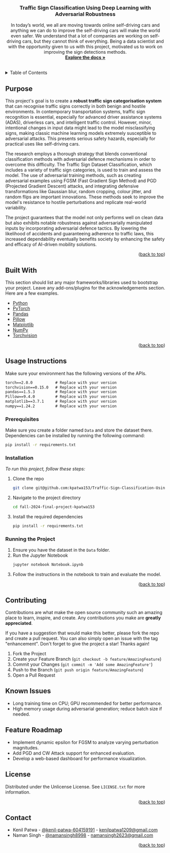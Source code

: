 <!-- Improved compatibility of back to top link: See: https://github.com/othneildrew/Best-README-Template/pull/73 -->
<a id="readme-top"></a>
<!--
*** Thanks for checking out the Best-README-Template. If you have a suggestion
*** that would make this better, please fork the repo and create a pull request
*** or simply open an issue with the tag "enhancement".
*** Don't forget to give the project a star!
*** Thanks again! Now go create something AMAZING! :D
-->

<!-- PROJECT SHIELDS -->
<!--
*** I'm using markdown "reference style" links for readability.
*** Reference links are enclosed in brackets [ ] instead of parentheses ( ).
*** See the bottom of this document for the declaration of the reference variables
*** for contributors-url, forks-url, etc. This is an optional, concise syntax you may use.
*** https://www.markdownguide.org/basic-syntax/#reference-style-links
-->

<!-- PROJECT LOGO -->
<br />
<div align="center">

  <h3 align="center">Traffic Sign Classification Using Deep Learning with Adversarial Robustness</h3>

  <p align="center">
    In today’s world, we all are moving towards online self-driving cars and anything we can do to improve the self-driving cars will make the world even safer. We understand that a lot of companies are working on self-driving cars, but they cannot think of everything. Being a data scientist and with the opportunity given to us with this project, motivated us to work on improving the sign detections methods. 
    <br />
    <a href="https://github.com/kpatwa153/Traffic-Sign-Classification-Using-Deep-Learning-with-Adversarial-Robustness?tab=readme-ov-file"><strong>Explore the docs »</strong></a>
    <br />
    <br />
  </p>
</div>

<!-- TABLE OF CONTENTS -->
<details>
  <summary>Table of Contents</summary>
  <ol>
    <li><a href="#purpose">Purpose</a></li>
    <li><a href="#built-with">Built With</a></li>
    <li>
      <a href="#usage-instructions">Usage Instructions</a>
      <ul>
        <li><a href="#prerequisites">Prerequisites</a></li>
        <li><a href="#installation">Installation</a></li>
        <li><a href="#running-the-project">Running the Project</a></li>
      </ul>
    </li>
    <li><a href="#contributing">Contributing</a></li>
    <li><a href="#known-issues">Known Issues</a></li>
    <li><a href="#feature-roadmap">Feature Roadmap</a></li>
    <li><a href="#license">License</a></li>
    <li><a href="#contact">Contact</a></li>
  </ol>
</details>

<!-- Abstract -->
## Purpose

This project's goal is to create a **robust traffic sign categorisation system** that can recognise traffic signs correctly in both benign and hostile environments. In contemporary transportation systems, traffic sign recognition is essential, especially for advanced driver assistance systems (ADAS), driverless cars, and intelligent traffic control. However, minor, intentional changes in input data might lead to the model misclassifying signs, making classic machine learning models extremely susceptible to adversarial attacks. This presents serious safety hazards, especially for practical uses like self-driving cars.

The research employs a thorough strategy that blends conventional classification methods with adversarial defence mechanisms in order to overcome this difficulty. The Traffic Sign Dataset Classification, which includes a variety of traffic sign categories, is used to train and assess the model. The use of adversarial training methods, such as creating adversarial examples using FGSM (Fast Gradient Sign Method) and PGD (Projected Gradient Descent) attacks, and integrating defensive transformations like Gaussian blur, random cropping, colour jitter, and random flips are important innovations. These methods seek to improve the model's resistance to hostile perturbations and replicate real-world variability.

The project guarantees that the model not only performs well on clean data but also exhibits notable robustness against adversarially manipulated inputs by incorporating adversarial defence tactics. By lowering the likelihood of accidents and guaranteeing adherence to traffic laws, this increased dependability eventually benefits society by enhancing the safety and efficacy of AI-driven mobility solutions.

<p align="right">(<a href="#readme-top">back to top</a>)</p>

## Built With

This section should list any major frameworks/libraries used to bootstrap your project. Leave any add-ons/plugins for the acknowledgements section. Here are a few examples.
* [Python](https://docs.python.org/3/)
* [PyTorch](https://pytorch.org/docs/stable/index.html)
* [Pandas](https://pandas.pydata.org/docs/)
* [Pillow](https://pillow.readthedocs.io/en/stable/)
* [Matplotlib](https://matplotlib.org/stable/index.html)
* [NumPy](https://numpy.org/doc/)
* [Torchvision](https://pytorch.org/vision/stable/index.html)

<p align="right">(<a href="#readme-top">back to top</a>)</p>

<!-- GETTING STARTED -->
## Usage Instructions
Make sure your environment has the following versions of the APIs. 

```markdown
torch==2.0.0          # Replace with your version
torchvision==0.15.0   # Replace with your version
pandas==1.5.3         # Replace with your version
Pillow==9.4.0         # Replace with your version
matplotlib==3.7.1     # Replace with your version
numpy==1.24.2         # Replace with your version
```

### Prerequisites
Make sure you create a folder named `Data` and store the dataset there.
Dependencies can be installed by running the following command:
```sh
pip install -r requirements.txt
```

### Installation

_To run this project, follow these steps:_

1. Clone the repo
   ```sh
   git clone git@github.com:kpatwa153/Traffic-Sign-Classification-Using-Deep-Learning-with-Adversarial-Robustness.git
   ```
2. Navigate to the project directory
   ```sh
   cd fall-2024-final-project-kpatwa153
   ```
3. Install the required dependencies
   ```sh
   pip install -r requirements.txt
   ```

### Running the Project

1. Ensure you have the dataset in the `Data` folder.
2. Run the Jupyter Notebook
   ```sh
   jupyter notebook Notebook.ipynb
   ```
3. Follow the instructions in the notebook to train and evaluate the model.

<p align="right">(<a href="#readme-top">back to top</a>)</p>

## Contributing

Contributions are what make the open source community such an amazing place to learn, inspire, and create. Any contributions you make are **greatly appreciated**.

If you have a suggestion that would make this better, please fork the repo and create a pull request. You can also simply open an issue with the tag "enhancement".
Don't forget to give the project a star! Thanks again!

1. Fork the Project
2. Create your Feature Branch (`git checkout -b feature/AmazingFeature`)
3. Commit your Changes (`git commit -m 'Add some AmazingFeature'`)
4. Push to the Branch (`git push origin feature/AmazingFeature`)
5. Open a Pull Request

## Known Issues
  - Long training time on CPU; GPU recommended for better performance.
  - High memory usage during adversarial generation; reduce batch size if needed.

## Feature Roadmap
  - Implement dynamic epsilon for FGSM to analyze varying perturbation magnitudes.
  - Add PGD and CW Attack support for enhanced evaluation.
  - Develop a web-based dashboard for performance visualization.

<!-- LICENSE -->
## License

Distributed under the Unlicense License. See `LICENSE.txt` for more information.

<p align="right">(<a href="#readme-top">back to top</a>)</p>

<!-- CONTACT -->
## Contact

- Kenil Patwa - [@kenil-patwa-604159191](https://www.linkedin.com/in/kenil-patwa-604159191/) - kenilpatwa1209@gmail.com
- Naman Singh - [@namansingh8998](https://www.linkedin.com/in/namansingh8998/) - namansingh2623@gmail.com

<p align="right">(<a href="#readme-top">back to top</a>)</p>




